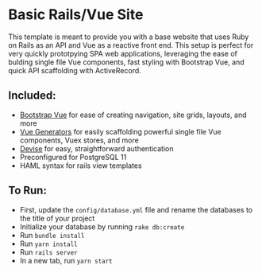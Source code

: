 # Basic Rails/Vue Site

This template is meant to provide you with a base website that uses Ruby on Rails as an API and Vue as a reactive front end. This setup is perfect for very quickly prototpying SPA web applications, leveraging the ease of bulding single file Vue components, fast styling with Bootstrap Vue, and quick API scaffolding with ActiveRecord.

## Included:

* [Bootstrap Vue](https://bootstrap-vue.js.org/) for ease of creating navigation, site grids, layouts, and more
* [Vue Generators](https://github.com/GoodMeasuresLLC/vue-generators) for easily scaffolding powerful single file Vue components, Vuex stores, and more
* [Devise](https://github.com/heartcombo/devise) for easy, straightforward authentication
* Preconfigured for PostgreSQL 11
* HAML syntax for rails view templates

## To Run:

* First, update the `config/database.yml` file and rename the databases to the title of your project
* Initialize your database by running `rake db:create`
* Run `bundle install`
* Run `yarn install`
* Run `rails server`
* In a new tab, run `yarn start`
